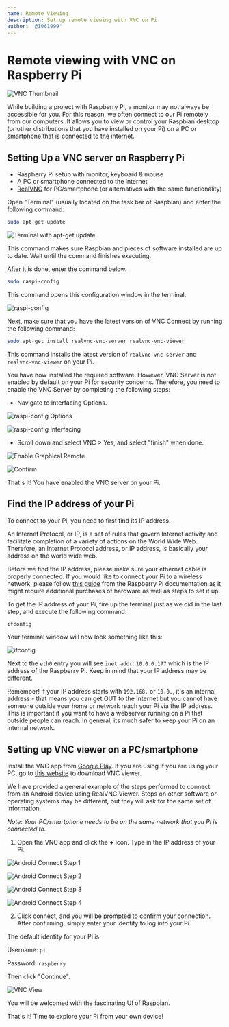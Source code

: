 ```yaml
---
name: Remote Viewing
description: Set up remote viewing with VNC on Pi
author: '@1061999'
---
```


# Remote viewing with VNC on Raspberry Pi

![VNC Thumbnail](img/thumbnail.png)

While building a project with Raspberry Pi, a monitor may not always be accessible for you. For this reason, we often connect to our Pi remotely from our computers. It allows you to view or control your Raspbian desktop (or other distributions that you have installed on your Pi) on a PC or smartphone that is connected to the internet.

## Setting Up a VNC server on Raspberry Pi

- Raspberry Pi setup with monitor, keyboard & mouse
- A PC or smartphone connected to the internet
- [RealVNC](https://www.realvnc.com/en/) for PC/smartphone (or alternatives with the same functionality)

Open "Terminal" (usually located on the task bar of Raspbian) and enter the following command:

```bash
sudo apt-get update
```

![Terminal with apt-get update](img/terminal.png)

This command makes sure Raspbian and pieces of software installed are up to date. Wait until the command finishes executing.

After it is done, enter the command below.

```bash
sudo raspi-config
```

This command opens this configuration window in the terminal.

![raspi-config](img/raspi_config.png)

Next, make sure that you have the latest version of VNC Connect by running the following command:

```bash
sudo apt-get install realvnc-vnc-server realvnc-vnc-viewer
```

This command installs the latest version of `realvnc-vnc-server` and `realvnc-vnc-viewer` on your Pi.

You have now installed the required software. However, VNC Server is not enabled by default on your Pi for security concerns. Therefore, you need to enable the VNC Server by completing the following steps:

- Navigate to Interfacing Options.

![raspi-config Options](img/raspi_config_options.png)

![raspi-config Interfacing](img/raspi_config_interfacing.png)

- Scroll down and select VNC > Yes, and select "finish" when done.

![Enable Graphical Remote](img/enable_graphical_remote.png)

![Confirm](img/confirm.png)

That's it! You have enabled the VNC server on your Pi.

## Find the IP address of your Pi

To connect to your Pi, you need to first find its IP address.

An Internet Protocol, or IP, is a set of rules that govern Internet activity and facilitate completion of a variety of actions on the World Wide Web. Therefore, an Internet Protocol address, or IP address, is basically your address on the world wide web.

Before we find the IP address, please make sure your ethernet cable is properly connected. If you would like to connect your Pi to a wireless network, please follow [this guide](https://www.raspberrypi.org/documentation/configuration/wireless/wireless-cli.md) from the Raspberry Pi documentation as it might require additional purchases of hardware as well as steps to set it up.

To get the IP address of your Pi, fire up the terminal just as we did in the last step, and execute the following command:

```bash
ifconfig
```

Your terminal window will now look something like this:

![ifconfig](img/if-config.jpg)

Next to the `eth0` entry you will see `inet addr`: `10.0.0.177` which is the IP address of the Raspberry Pi. Keep in mind that your IP address may be different.

Remember! If your IP address starts with `192.168.` or `10.0.`, it's an internal address - that means you can get OUT to the Internet but you cannot have someone outside your home or network reach your Pi via the IP address. This is important if you want to have a webserver running on a Pi that outside people can reach. In general, its much safer to keep your Pi on an internal network.

## Setting up VNC viewer on a PC/smartphone

Install the VNC app from [Google Play](https://play.google.com/store/apps/details?id=com.realvnc.viewer.android&hl=en). If you are using If you are using your PC, go to [this website](https://www.realvnc.com/en/connect/download/viewer/) to download VNC viewer.

We have provided a general example of the steps performed to connect from an Android device using RealVNC Viewer. Steps on other software or operating systems may be different, but they will ask for the same set of information.

_Note: Your PC/smartphone needs to be on the same network that you Pi is connected to._

1. Open the VNC app and click the **+** icon. Type in the IP address of your Pi.

![Android Connect Step 1](img/android_connect_1.png)

![Android Connect Step 2](img/android_connect_2.png)

![Android Connect Step 3](img/android_connect_3.png)

![Android Connect Step 4](img/android_connect_4.png)

2. Click connect, and you will be prompted to confirm your connection. After confirming, simply enter your identity to log into your Pi.

The default identity for your Pi is

Username: `pi`

Password: `raspberry`

Then click "Continue".

![VNC View](img/vnc_view.png)

You will be welcomed with the fascinating UI of Raspbian.

That's it! Time to explore your Pi from your own device!
